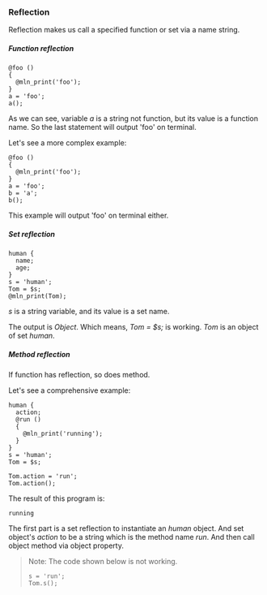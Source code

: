 ### Reflection

Reflection makes us call a specified function or set via a name string.



##### Function reflection

```
@foo ()
{
  @mln_print('foo');
}
a = 'foo';
a();
```

As we can see, variable *a* is a string not function, but its value is a function name. So the last statement will output 'foo' on terminal.

Let's see a more complex example:

```
@foo ()
{
  @mln_print('foo');
}
a = 'foo';
b = 'a';
b();
```

This example will output 'foo' on terminal either.



##### Set reflection

```
human {
  name;
  age;
}
s = 'human';
Tom = $s;
@mln_print(Tom);
```

*s* is a string variable, and its value is a set name.

The output is *Object*. Which means, *Tom = $s;* is working. *Tom* is an object of set *human*.



##### Method reflection

If function has reflection, so does method.

Let's see a comprehensive example:

```
human {
  action;
  @run ()
  {
    @mln_print('running');
  }
}
s = 'human';
Tom = $s;

Tom.action = 'run';
Tom.action();
```

The result of this program is:

```
running
```

The first part is a set reflection to instantiate an *human* object. And set object's *action* to be a string which is the method name *run*. And then call object method via object property.

> Note: The code shown below is not working.
>
> ```
> s = 'run';
> Tom.s();
> ```